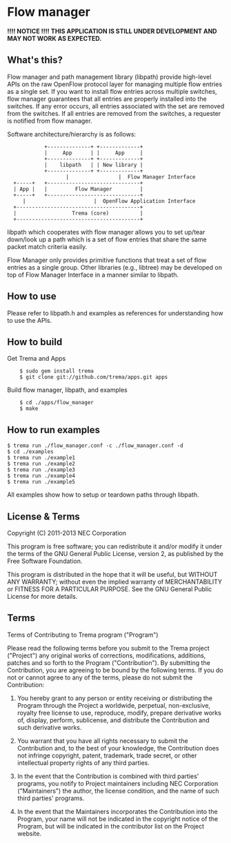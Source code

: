 Flow manager
============

**!!!! NOTICE !!!!**
**THIS APPLICATION IS STILL UNDER DEVELOPMENT AND MAY NOT WORK AS EXPECTED.**

What's this?
------------

Flow manager and path management library (libpath) provide high-level
APIs on the raw OpenFlow protocol layer for managing multiple flow
entries as a single set. If you want to install flow entries across
multiple switches, flow manager guarantees that all entries are
properly installed into the switches. If any error occurs, all entries
associated with the set are removed from the switches. If all entries
are removed from the switches, a requester is notified from flow manager.

Software architecture/hierarchy is as follows:

                +--------------+ +-------------+
                |     App      | |     App     |
                +--------------+ +-------------+
                |    libpath   | | New library |
                +--------------+ +-------------+
                       |                |  Flow Manager Interface
      +-----+   +------------------------------+
      | App |   |         Flow Manager         |
      +-----+   +------------------------------+
         |                      |  OpenFlow Application Interface
      +----------------------------------------+
      |                  Trema (core)          |
      +----------------------------------------+

libpath which cooperates with flow manager allows you to set up/tear
down/look up a path which is a set of flow entries that share the same
packet match criteria easily.

Flow Manager only provides primitive functions that treat a set of
flow entries as a single group. Other libraries (e.g., libtree)
may be developed on top of Flow Manager Interface in a manner similar
to libpath.

How to use
----------

Please refer to libpath.h and examples as references for understanding
how to use the APIs.

How to build
------------

  Get Trema and Apps

        $ sudo gem install trema
        $ git clone git://github.com/trema/apps.git apps

  Build flow manager, libpath, and examples

        $ cd ./apps/flow_manager
        $ make

How to run examples
-------------------

    $ trema run ./flow_manager.conf -c ./flow_manager.conf -d
    $ cd ./examples
    $ trema run ./example1
    $ trema run ./example2
    $ trema run ./example3
    $ trema run ./example4
    $ trema run ./example5

All examples show how to setup or teardown paths through libpath.

License & Terms
---------------

Copyright (C) 2011-2013 NEC Corporation

This program is free software; you can redistribute it and/or modify
it under the terms of the GNU General Public License, version 2, as
published by the Free Software Foundation.

This program is distributed in the hope that it will be useful, but
WITHOUT ANY WARRANTY; without even the implied warranty of
MERCHANTABILITY or FITNESS FOR A PARTICULAR PURPOSE.  See the GNU
General Public License for more details.


## Terms

Terms of Contributing to Trema program ("Program")

Please read the following terms before you submit to the Trema project
("Project") any original works of corrections, modifications,
additions, patches and so forth to the Program ("Contribution"). By
submitting the Contribution, you are agreeing to be bound by the
following terms.  If you do not or cannot agree to any of the terms,
please do not submit the Contribution:

1. You hereby grant to any person or entity receiving or distributing
   the Program through the Project a worldwide, perpetual,
   non-exclusive, royalty free license to use, reproduce, modify,
   prepare derivative works of, display, perform, sublicense, and
   distribute the Contribution and such derivative works.

2. You warrant that you have all rights necessary to submit the
   Contribution and, to the best of your knowledge, the Contribution
   does not infringe copyright, patent, trademark, trade secret, or
   other intellectual property rights of any third parties.

3. In the event that the Contribution is combined with third parties'
   programs, you notify to Project maintainers including NEC
   Corporation ("Maintainers") the author, the license condition, and
   the name of such third parties' programs.

4. In the event that the Maintainers incorporates the Contribution
   into the Program, your name will not be indicated in the copyright
   notice of the Program, but will be indicated in the contributor
   list on the Project website.
